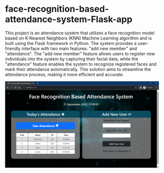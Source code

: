 # face-recognition-based-attendance-system-Flask-app

This project is an attendance system that utilizes a face recognition model based on K-Nearest Neighbors (KNN) Machine Learning algorithm and is built using the Flask framework in Python. The system provides a user-friendly interface with two main features: "add new member" and "attendance". The "add new member" feature allows users to register new individuals into the system by capturing their facial data, while the "attendance" feature enables the system to recognize registered faces and mark their attendance automatically. This solution aims to streamline the attendance process, making it more efficient and accurate.

![alt text](ss.png)
